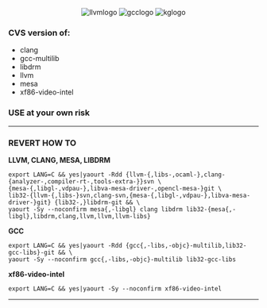 
<p align="center">
  <img src="http://llvm.org/img/LLVM-Logo-Derivative-1.png" alt="llvmlogo"/> <img src="https://upload.wikimedia.org/wikipedia/commons/5/5e/GNU_Compiler_Collection_logo.png" alt="gcclogo"/> <img src="https://upload.wikimedia.org/wikipedia/en/1/1f/Khronos_Group_logo.png" alt="kglogo"/> 
</p>

### CVS version of:

* clang
* gcc-multilib
* libdrm
* llvm
* mesa
* xf86-video-intel

### USE at your own risk ###
<hr/>

### REVERT HOW TO ###

**LLVM, CLANG, MESA, LIBDRM**

    export LANG=C && yes|yaourt -Rdd {llvm-{,libs-,ocaml-},clang-{analyzer-,compiler-rt-,tools-extra-}}svn \
    {mesa-{,libgl-,vdpau-},libva-mesa-driver-,opencl-mesa-}git \
    lib32-{llvm-{,libs-}svn,clang-svn,{mesa-{,libgl-,vdpau-},libva-mesa-driver-}git} {lib32-,}libdrm-git && \
    yaourt -Sy --noconfirm mesa{,-libgl} clang libdrm lib32-{mesa{,-libgl},libdrm,clang,llvm,llvm,llvm-libs}

**GCC**

    export LANG=C && yes|yaourt -Rdd {gcc{,-libs,-objc}-multilib,lib32-gcc-libs}-git && \
    yaourt -Sy --noconfirm gcc{,-libs,-objc}-multilib lib32-gcc-libs

**xf86-video-intel**

    export LANG=C && yes|yaourt -Sy --noconfirm xf86-video-intel 
<hr/>
